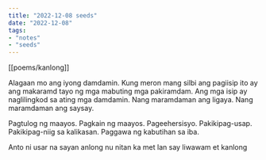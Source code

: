```yaml
---
title: "2022-12-08 seeds"
date: "2022-12-08"
tags:
- "notes"
- "seeds"
---
```


[[poems/kanlong]]

Alagaan mo ang iyong damdamin. Kung meron mang silbi ang pagiisip ito ay ang makaramd tayo ng mga mabuting mga pakiramdam. Ang mga isip ay naglilingkod sa ating mga damdamin. Nang maramdaman ang ligaya. Nang maramdaman ang saysay.

Pagtulog ng maayos.
Pagkain ng maayos.
Pageehersisyo.
Pakikipag-usap.
Pakikipag-niig sa kalikasan.
Paggawa ng kabutihan sa iba.

Anto ni usar
na sayan anlong
nu nitan ka met lan
say liwawam et kanlong